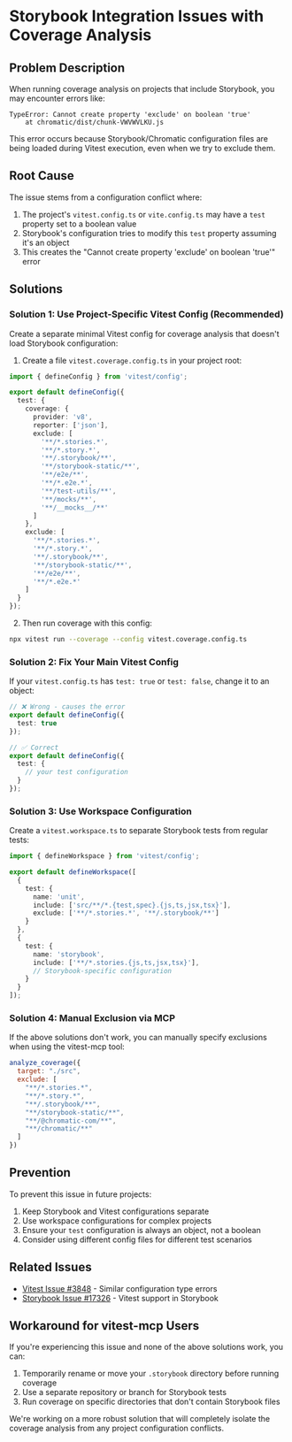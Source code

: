 # Storybook Integration Issues with Coverage Analysis

## Problem Description

When running coverage analysis on projects that include Storybook, you may encounter errors like:

```
TypeError: Cannot create property 'exclude' on boolean 'true'
    at chromatic/dist/chunk-VWVWVLKU.js
```

This error occurs because Storybook/Chromatic configuration files are being loaded during Vitest execution, even when we try to exclude them.

## Root Cause

The issue stems from a configuration conflict where:
1. The project's `vitest.config.ts` or `vite.config.ts` may have a `test` property set to a boolean value
2. Storybook's configuration tries to modify this `test` property assuming it's an object
3. This creates the "Cannot create property 'exclude' on boolean 'true'" error

## Solutions

### Solution 1: Use Project-Specific Vitest Config (Recommended)

Create a separate minimal Vitest config for coverage analysis that doesn't load Storybook configuration:

1. Create a file `vitest.coverage.config.ts` in your project root:

```typescript
import { defineConfig } from 'vitest/config';

export default defineConfig({
  test: {
    coverage: {
      provider: 'v8',
      reporter: ['json'],
      exclude: [
        '**/*.stories.*',
        '**/*.story.*',
        '**/.storybook/**',
        '**/storybook-static/**',
        '**/e2e/**',
        '**/*.e2e.*',
        '**/test-utils/**',
        '**/mocks/**',
        '**/__mocks__/**'
      ]
    },
    exclude: [
      '**/*.stories.*',
      '**/*.story.*',
      '**/.storybook/**',
      '**/storybook-static/**',
      '**/e2e/**',
      '**/*.e2e.*'
    ]
  }
});
```

2. Then run coverage with this config:

```bash
npx vitest run --coverage --config vitest.coverage.config.ts
```

### Solution 2: Fix Your Main Vitest Config

If your `vitest.config.ts` has `test: true` or `test: false`, change it to an object:

```typescript
// ❌ Wrong - causes the error
export default defineConfig({
  test: true
});

// ✅ Correct
export default defineConfig({
  test: {
    // your test configuration
  }
});
```

### Solution 3: Use Workspace Configuration

Create a `vitest.workspace.ts` to separate Storybook tests from regular tests:

```typescript
import { defineWorkspace } from 'vitest/config';

export default defineWorkspace([
  {
    test: {
      name: 'unit',
      include: ['src/**/*.{test,spec}.{js,ts,jsx,tsx}'],
      exclude: ['**/*.stories.*', '**/.storybook/**']
    }
  },
  {
    test: {
      name: 'storybook',
      include: ['**/*.stories.{js,ts,jsx,tsx}'],
      // Storybook-specific configuration
    }
  }
]);
```

### Solution 4: Manual Exclusion via MCP

If the above solutions don't work, you can manually specify exclusions when using the vitest-mcp tool:

```javascript
analyze_coverage({
  target: "./src",
  exclude: [
    "**/*.stories.*",
    "**/*.story.*",
    "**/.storybook/**",
    "**/storybook-static/**",
    "**/@chromatic-com/**",
    "**/chromatic/**"
  ]
})
```

## Prevention

To prevent this issue in future projects:

1. Keep Storybook and Vitest configurations separate
2. Use workspace configurations for complex projects
3. Ensure your `test` configuration is always an object, not a boolean
4. Consider using different config files for different test scenarios

## Related Issues

- [Vitest Issue #3848](https://github.com/vitest-dev/vitest/issues/3848) - Similar configuration type errors
- [Storybook Issue #17326](https://github.com/storybookjs/storybook/issues/17326) - Vitest support in Storybook

## Workaround for vitest-mcp Users

If you're experiencing this issue and none of the above solutions work, you can:

1. Temporarily rename or move your `.storybook` directory before running coverage
2. Use a separate repository or branch for Storybook tests
3. Run coverage on specific directories that don't contain Storybook files

We're working on a more robust solution that will completely isolate the coverage analysis from any project configuration conflicts.
